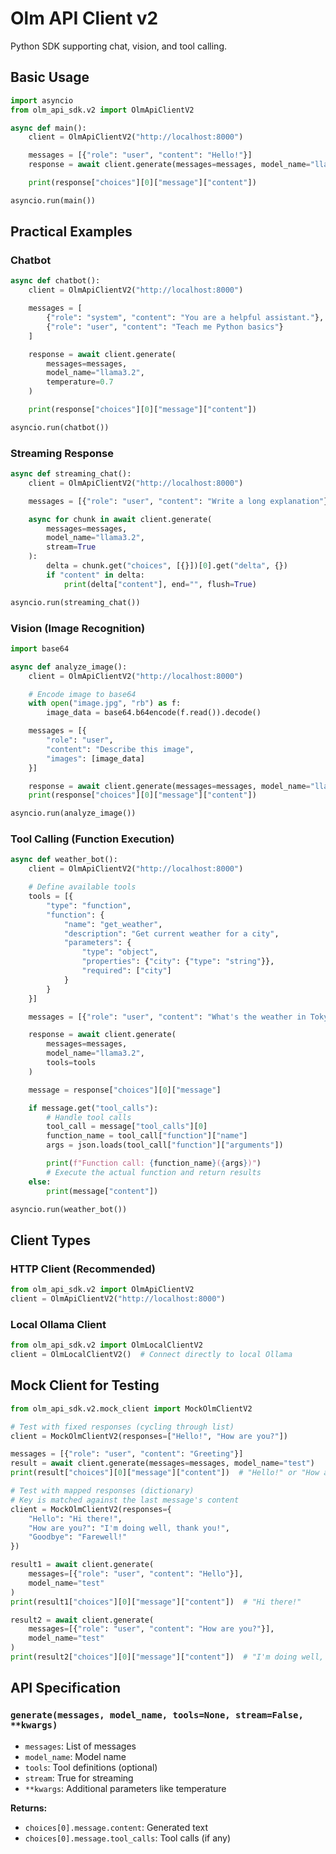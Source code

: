 # Olm API Client v2

Python SDK supporting chat, vision, and tool calling.

## Basic Usage

```python
import asyncio
from olm_api_sdk.v2 import OlmApiClientV2

async def main():
    client = OlmApiClientV2("http://localhost:8000")

    messages = [{"role": "user", "content": "Hello!"}]
    response = await client.generate(messages=messages, model_name="llama3.2")

    print(response["choices"][0]["message"]["content"])

asyncio.run(main())
```

## Practical Examples

### Chatbot

```python
async def chatbot():
    client = OlmApiClientV2("http://localhost:8000")

    messages = [
        {"role": "system", "content": "You are a helpful assistant."},
        {"role": "user", "content": "Teach me Python basics"}
    ]

    response = await client.generate(
        messages=messages,
        model_name="llama3.2",
        temperature=0.7
    )

    print(response["choices"][0]["message"]["content"])

asyncio.run(chatbot())
```

### Streaming Response

```python
async def streaming_chat():
    client = OlmApiClientV2("http://localhost:8000")

    messages = [{"role": "user", "content": "Write a long explanation"}]

    async for chunk in await client.generate(
        messages=messages,
        model_name="llama3.2",
        stream=True
    ):
        delta = chunk.get("choices", [{}])[0].get("delta", {})
        if "content" in delta:
            print(delta["content"], end="", flush=True)

asyncio.run(streaming_chat())
```

### Vision (Image Recognition)

```python
import base64

async def analyze_image():
    client = OlmApiClientV2("http://localhost:8000")

    # Encode image to base64
    with open("image.jpg", "rb") as f:
        image_data = base64.b64encode(f.read()).decode()

    messages = [{
        "role": "user",
        "content": "Describe this image",
        "images": [image_data]
    }]

    response = await client.generate(messages=messages, model_name="llama3.2")
    print(response["choices"][0]["message"]["content"])

asyncio.run(analyze_image())
```

### Tool Calling (Function Execution)

```python
async def weather_bot():
    client = OlmApiClientV2("http://localhost:8000")

    # Define available tools
    tools = [{
        "type": "function",
        "function": {
            "name": "get_weather",
            "description": "Get current weather for a city",
            "parameters": {
                "type": "object",
                "properties": {"city": {"type": "string"}},
                "required": ["city"]
            }
        }
    }]

    messages = [{"role": "user", "content": "What's the weather in Tokyo?"}]

    response = await client.generate(
        messages=messages,
        model_name="llama3.2",
        tools=tools
    )

    message = response["choices"][0]["message"]

    if message.get("tool_calls"):
        # Handle tool calls
        tool_call = message["tool_calls"][0]
        function_name = tool_call["function"]["name"]
        args = json.loads(tool_call["function"]["arguments"])

        print(f"Function call: {function_name}({args})")
        # Execute the actual function and return results
    else:
        print(message["content"])

asyncio.run(weather_bot())
```

## Client Types

### HTTP Client (Recommended)

```python
from olm_api_sdk.v2 import OlmApiClientV2
client = OlmApiClientV2("http://localhost:8000")
```

### Local Ollama Client

```python
from olm_api_sdk.v2 import OlmLocalClientV2
client = OlmLocalClientV2()  # Connect directly to local Ollama
```

## Mock Client for Testing

```python
from olm_api_sdk.v2.mock_client import MockOlmClientV2

# Test with fixed responses (cycling through list)
client = MockOlmClientV2(responses=["Hello!", "How are you?"])

messages = [{"role": "user", "content": "Greeting"}]
result = await client.generate(messages=messages, model_name="test")
print(result["choices"][0]["message"]["content"])  # "Hello!" or "How are you?"

# Test with mapped responses (dictionary)
# Key is matched against the last message's content
client = MockOlmClientV2(responses={
    "Hello": "Hi there!",
    "How are you?": "I'm doing well, thank you!",
    "Goodbye": "Farewell!"
})

result1 = await client.generate(
    messages=[{"role": "user", "content": "Hello"}],
    model_name="test"
)
print(result1["choices"][0]["message"]["content"])  # "Hi there!"

result2 = await client.generate(
    messages=[{"role": "user", "content": "How are you?"}],
    model_name="test"
)
print(result2["choices"][0]["message"]["content"])  # "I'm doing well, thank you!"
```

## API Specification

### `generate(messages, model_name, tools=None, stream=False, **kwargs)`
- `messages`: List of messages
- `model_name`: Model name
- `tools`: Tool definitions (optional)
- `stream`: True for streaming
- `**kwargs`: Additional parameters like temperature

**Returns:**
- `choices[0].message.content`: Generated text
- `choices[0].message.tool_calls`: Tool calls (if any)